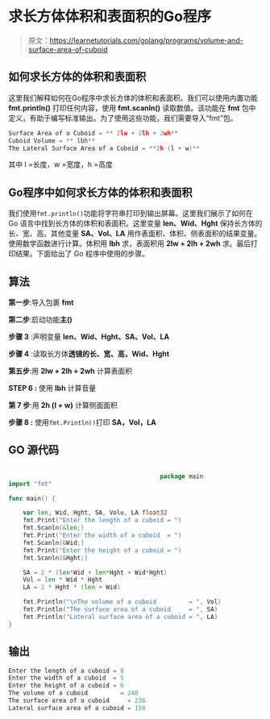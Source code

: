 # 求长方体体积和表面积的Go程序

> 原文：<https://learnetutorials.com/golang/programs/volume-and-surface-area-of-cuboid>

## 如何求长方体的体积和表面积

这里我们解释如何在Go程序中求长方体的体积和表面积。我们可以使用内置功能 **fmt.println()** 打印任何内容，使用 **fmt.scanln()** 读取数值。该功能在 **fmt** 包中定义，有助于编写标准输出。为了使用这些功能，我们需要导入“fmt”包。

```go
Surface Area of a Cuboid = ** 2lw + 2lh + 2wh** 
Cuboid Volume = ** lbh** 
The Lateral Surface Area of a Cuboid = **2h (l + w)** 

```

其中 l =长度，w =宽度，h =高度

## Go程序中如何求长方体的体积和表面积

我们使用`fmt.println()`功能将字符串打印到输出屏幕。这里我们展示了如何在 Go 语言中找到长方体的体积和表面积。这里变量 **len、Wid、Hght** 保持长方体的长、宽、高。其他变量 **SA、Vol、LA** 用作表面积、体积、侧表面积的结果变量。使用数学函数进行计算。体积用 **lbh** 求，表面积用 **2lw + 2lh + 2wh** 求。最后打印结果。下面给出了 Go 程序中使用的步骤。

## 算法

**第一步**:导入包裹 **fmt**

**第二步**:启动功能**主()**

**步骤 3** :声明变量 **len、Wid、Hght、SA、Vol、LA**

**步骤 4** :读取长方体**透镜的长、宽、高，Wid、Hght**

**第五步**:用 **2lw + 2lh + 2wh** 计算表面积

****STEP 6** :** 使用 **lbh** 计算音量

**第 7 步**:用 **2h (l + w)** 计算侧面面积

****步骤 8** :** 使用`fmt.Println()`打印 **SA，Vol，LA**

## GO 源代码

```go

                                          package main
import "fmt"

func main() {

    var len, Wid, Hght, SA, Volu, LA float32
    fmt.Print("Enter the length of a cuboid = ")
    fmt.Scanln(&len;)
    fmt.Print("Enter the width of a cuboid  = ")
    fmt.Scanln(&Wid;)
    fmt.Print("Enter the height of a cuboid = ")
    fmt.Scanln(&Hght;)

    SA = 2 * (len*Wid + len*Hght + Wid*Hght)
    Vol = len * Wid * Hght
    LA = 2 * Hght * (len + Wid)

    fmt.Println("\nThe volume of a cuboid         = ", Vol)
    fmt.Println("The surface area of a cuboid     = ", SA)
    fmt.Println("Lateral surface area of a cuboid = ", LA)
}

```

## 输出

```go
Enter the length of a cuboid = 8
Enter the width of a cuboid  = 5
Enter the height of a cuboid = 6
The volume of a cuboid         = 240
The surface area of a cuboid     = 236
Lateral surface area of a cuboid = 156
```
